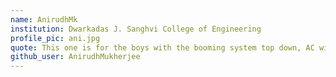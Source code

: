 ```yaml
---
name: AnirudhMk
institution: Dwarkadas J. Sanghvi College of Engineering
profile_pic: ani.jpg
quote: This one is for the boys with the booming system top down, AC with the cooler system!
github_user: AnirudhMukherjee
---
```

